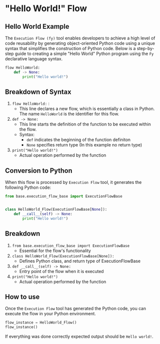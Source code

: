 # "Hello World!" Flow

## Hello World Example

The `Execution Flow (fy)` tool enables developers to achieve a high level of code reusability by generating object-oriented Python code using a unique 
syntax that simplifies the construction of Python code. Below is a step-by-step guide to creating a simple "Hello World"
Python program using the `Fy` declarative language syntax.

```py linenums="1"
flow HelloWorld:
    def -> None:
        print("Hello world!")

```

##  Breakdown of Syntax
1. `flow HelloWorld:` :
    - This line declares a new flow, which is essentially a class in Python. The name `HelloWorld` is the identifier for 
         this flow.
2. `def -> None:`
    - This line starts the definition of the function to be executed within the flow.
    - Syntax: 
        - `def` indicates the beginning of the function definiton
        - `None` specifies return type (In this example no return type)
3. `print("Hello world!")`
    - Actual operation performed by the function

## Conversion to Python
When this flow is processed by `Execution Flow` tool, it generates the following Python code:

```py hl_lines="1 4" linenums="1"
from base.execution_flow_base import ExecutionFlowBase


class HelloWorld_Flow(ExecutionFlowBase[None]):
    def __call__(self) -> None:
        print("Hello world!")

```

## Breakdown
1. `from base.execution_flow_base import ExecutionFlowBase`
   - Essential for the flow's functionality
2. `class HelloWorld_Flow(ExecutionFlowBase[None]):`
   - Defines Python class, and return type of ExecutionFlowBase
3. `def __call__(self) -> None:`
   - Entry point of the flow when it is executed
4. `print("Hello world!")`
   - Actual operation performed by the function

## How to use
Once the `Execution Flow` tool has generated the Python code, you can execute the flow in your Python environment.

```py
flow_instance = HelloWorld_Flow()
flow_instance()
```

If everything was done correctly expected output should be `Hello world!`.